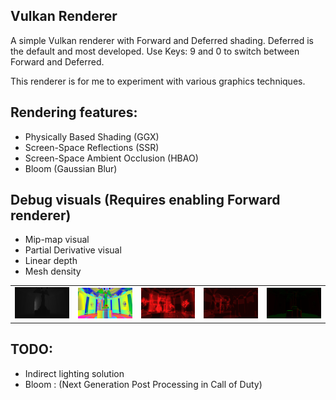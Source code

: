 ## Vulkan Renderer
A simple Vulkan renderer with Forward and Deferred shading.
Deferred is the default and most developed. Use Keys: 9 and 0 to switch between Forward and Deferred.

This renderer is for me to experiment with various graphics techniques.

## Rendering features: 
* Physically Based Shading (GGX)
* Screen-Space Reflections (SSR)
* Screen-Space Ambient Occlusion (HBAO)
* Bloom (Gaussian Blur)

## Debug visuals (Requires enabling Forward renderer)
* Mip-map visual
* Partial Derivative visual 
* Linear depth
* Mesh density

<table>
    <tr>
        <td><img src="showcase/linear_depth.png", alt="Linear Depth", width="300"/></td>
	<td><img src="showcase/mip_visual.png", alt="Mip Visual", width="300"/></td>
	<td><img src="showcase/overdraw.png", alt="Overdraw visual", width="300"/></td>
	<td><img src="showcase/overshading.png", alt="Overshading", width="300"/></td>
	<td><img src="showcase/pd.png", alt="Partial Derivative visual", width="300"/></td>
    </tr>
</table>


## TODO:
* Indirect lighting solution 
* Bloom : (Next Generation Post Processing in Call of Duty)
